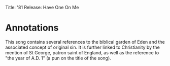 Title: '81
Release: Have One On Me

# Annotations #

This song contains several references to the biblical garden of Eden and the associated concept of original sin. It is further linked to Christianity by the mention of St George, patron saint of England, as well as the reference to "the year of A.D. 1" (a pun on the title of the song).

<!--Newsom mentioned original sin in relation to fame in an interview for Bomb Magazine:

> **...Careers live and die on the whims of record company executives.**

> Or else quietly limp along on the tolerant arm of a weirdo indie label! But either way, I do think the phenomenon of notoriety, on any level -- even the tiniest, briefest little flicker of fame -- carries with it a touch of original sin, that shame of witnessing your own exposedness, seeing your appearance as it’s seen by the rest of the world. Right now we’re deep in a shit storm of new, uncontainable, un-chartable ethnographic data concerning the surging pervasiveness of the Internet, the perception of self, and the validation of the soul. And we’re still many years away from a moment that’s historically quiet enough for anyone to comb through and begin making sense of it all.
-->
